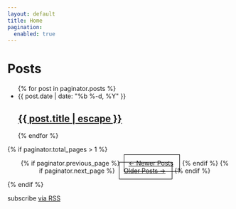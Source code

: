 ```yaml
---
layout: default
title: Home
pagination:
  enabled: true
---
```


<!-- Just some nice to have styles for the pager buttons -->
<style>
  ul.pager { text-align: center; list-style: none; }
  ul.pager li {display: inline;border: 1px solid black; padding: 10px; margin: 5px;}
</style>

<div class="posts">
  <div class="post">
    <h1 class="post-title">Posts</h1>
    <ul class="post-list">{% for post in paginator.posts %}
      <li>
        <span class="post-date">{{ post.date | date: "%b %-d, %Y" }}</span>
        <h2>
          <a class="post-link" href="{{ post.url | prepend: site.baseurl | replace: '//', '/' }}">{{ post.title | escape }}</a>
        </h2>
      </li>
    {% endfor %}</ul>
  </div>

  <div class="pagination">
    {% if paginator.total_pages > 1 %}
    <ul class="pager">
      {% if paginator.previous_page %}
        <li class="previous">
          <a href="{{ paginator.previous_page_path | prepend: site.baseurl | replace: '//', '/' }}">&larr; Newer Posts</a>
        </li>
      {% endif %}
      {% if paginator.next_page %}
        <li class="next">
          <a href="{{ paginator.next_page_path | prepend: site.baseurl | replace: '//', '/' }}">Older Posts &rarr;</a>
        </li>
      {% endif %}
    </ul>
    {% endif %}
  </div>
</div>

<p class="rss-subscribe">subscribe <a href="{{ "/feed.xml" | prepend: site.baseurl }}">via RSS</a></p>
